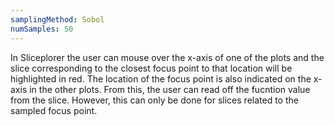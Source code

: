 ```yaml
---
samplingMethod: Sobol
numSamples: 50
---
```


In Sliceplorer the user can mouse over the x-axis of one of the plots and the
slice corresponding to the closest focus point to that location will be 
highlighted in red. The location of the focus point is also indicated on the
x-axis in the other plots. From this, the user can read off the fucntion value
from the slice. However, this can only be done for slices related to the 
sampled focus point.

